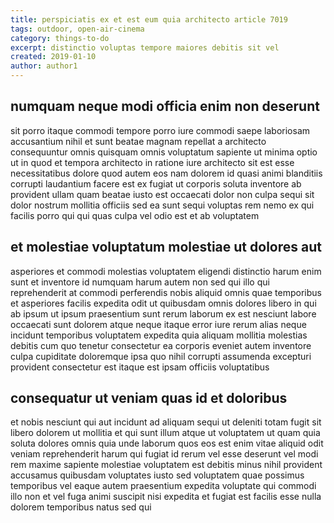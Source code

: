 ```yaml
---
title: perspiciatis ex et est eum quia architecto article 7019
tags: outdoor, open-air-cinema
category: things-to-do
excerpt: distinctio voluptas tempore maiores debitis sit vel
created: 2019-01-10
author: author1
---
```


## numquam neque modi officia enim non deserunt

sit porro itaque commodi tempore porro iure commodi saepe laboriosam accusantium nihil et sunt beatae magnam repellat a architecto consequuntur omnis quisquam omnis voluptatum sapiente ut minima optio ut in quod et tempora architecto in ratione iure architecto sit est esse necessitatibus dolore quod autem eos nam dolorem id quasi animi blanditiis corrupti laudantium facere est ex fugiat ut corporis soluta inventore ab provident ullam quam beatae iusto est occaecati dolor non culpa sequi sit dolor nostrum mollitia officiis sed ea sunt sequi voluptas rem nemo ex qui facilis porro qui qui quas culpa vel odio est et ab voluptatem

## et molestiae voluptatum molestiae ut dolores aut

asperiores et commodi molestias voluptatem eligendi distinctio harum enim sunt et inventore id numquam harum autem non sed qui illo qui reprehenderit at commodi perferendis nobis aliquid omnis quae temporibus et asperiores facilis expedita odit ut quibusdam omnis dolores libero in qui ab ipsum ut ipsum praesentium sunt rerum laborum ex est nesciunt labore occaecati sunt dolorem atque neque itaque error iure rerum alias neque incidunt temporibus voluptatem expedita quia aliquam mollitia molestias debitis cum quo tenetur consectetur ea corporis eveniet autem inventore culpa cupiditate doloremque ipsa quo nihil corrupti assumenda excepturi provident consectetur est itaque est ipsam officiis voluptatibus

## consequatur ut veniam quas id et doloribus

et nobis nesciunt qui aut incidunt ad aliquam sequi ut deleniti totam fugit sit libero dolorem ut mollitia et qui sunt illum atque ut voluptatem ut quam quia soluta dolores omnis quia unde laborum quos eos est enim vitae aliquid odit veniam reprehenderit harum qui fugiat id rerum vel esse deserunt vel modi rem maxime sapiente molestiae voluptatem est debitis minus nihil provident accusamus quibusdam voluptates iusto sed voluptatem quae possimus temporibus vel eaque autem praesentium expedita voluptate qui commodi illo non et vel fuga animi suscipit nisi expedita et fugiat est facilis esse nulla dolorem temporibus natus sed qui
